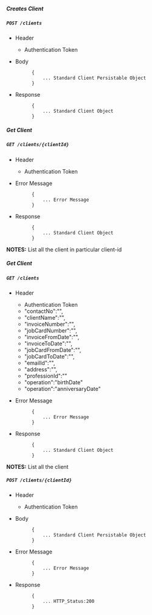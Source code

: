 ##### Creates Client

##### `POST /clients`
+ Header
	- Authentication Token


+ Body

            {
                ... Standard Client Persistable Object
            }
            
+ Response

            {
                ... Standard Client Object
            }
    

##### Get Client
            
##### `GET /clients/{clientId}`
+ Header 
	- Authentication Token
	
+ Error Message

			{
				... Error Message
			} 
+ Response

			{
				... Standard Client Object
			}

**NOTES:** List all the client in particular client-id

##### Get Client
            
##### `GET /clients`
+ Header 
	- Authentication Token
	- "contactNo":"",
	- "clientName":"",
	- "invoiceNumber":"",
	- "jobCardNumber":"",
	- "invoiceFromDate":"",
	- "invoiceToDate":"",
	- "jobCardFromDate":"",
	- "jobCardToDate":"",
	- "emailId":"",
	- "address":"",
	- "professionId":""
	- "operation":"birthDate"
	- "operation":"anniversaryDate"
+ Error Message

			{
				... Error Message
			} 
+ Response

			{
				... Standard Client Object
			}

**NOTES:** List all the client
##### `POST /clients/{clientId}`
+ Header
	- Authentication Token

+ Body

            {
                ... Standard Client Persistable Object
            }
+ Error Message

			{
				... Error Message
			} 
+ Response

            {
                ... HTTP_Status:200
            }
              